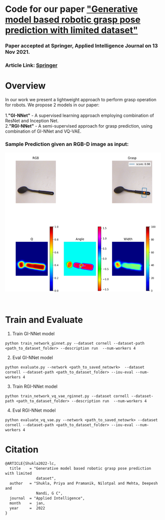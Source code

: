 # Code for our paper <a href="https://link.springer.com/content/pdf/10.1007/s10489-021-03011-z.pdf">"Generative model based robotic grasp pose prediction with limited dataset"</a>
### Paper accepted at Springer, Applied Intelligence Journal on 13 Nov 2021.

### Article Link: <a href="https://doi.org/10.1007/s10489-021-03011-z"> Springer</a>

# Overview
In our work we present a lightweight approach to perform grasp operation for robots. We propose 2 models in our paper: 
</br>
</br>
1.**"GI-NNet"** - A supervised learning approach employing combination of ResNet and Inception Net.
</br>
2.**"RGI-NNet"** - A semi-supervised approach for grasp prediction, using combination of GI-NNet and VQ-VAE.

### Sample Prediction given an RGB-D image as input:
<p align="center">
  <img height="450px" src="images/result-cornell__.png">
</p>
</br>

# Train and Evaluate

1. Train GI-NNet model
```
python train_network_ginnet.py --dataset cornell --dataset-path <path_to_dataset_folder> --description run  --num-workers 4
```

2. Eval GI-NNet model
```
python evaluate.py --network <path_to_saved_netowrk>  --dataset cornell --dataset-path <path_to_dataset_folder> --iou-eval --num-workers 4
```

3. Train RGI-NNet model
```
python train_network_vq_vae_rginnet.py --dataset cornell --dataset-path <path_to_dataset_folder> --description run  --num-workers 4
```

4. Eval RGI-NNet model
```
python evaluate_vq_vae.py --network <path_to_saved_netowrk> --dataset cornell --dataset-path <path_to_dataset_folder> --iou-eval --num-workers 4
```

# Citation

```
@ARTICLE{Shukla2022-lc,
  title    = "Generative model based robotic grasp pose prediction with limited
              dataset",
  author   = "Shukla, Priya and Pramanik, Nilotpal and Mehta, Deepesh and
              Nandi, G C",
  journal  = "Applied Intelligence",
  month    =  jan,
  year     =  2022
}
```
